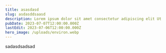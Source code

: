 ```yaml
---
title: asasdasd
slug: asdasddsaasd
description: Lorem ipsum dolor sit amet consectetur adipiscing elit Ut et massa mi. Aliquam in hendrerit urna. Pellentesque sit amet sapien fringilla, mattis ligula.
pubDate: 2023-07-07T12:00:00.000Z
lastEdit: 2023-07-06T12:00:00.000Z
hero_image: /uploads/environ.webp
---
```


sadasdsadsad
